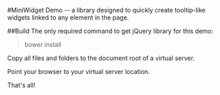 #MiniWidget Demo -- a library designed to quickly create tooltip-like widgets linked to any element in the page.

##Build
The only required command to get jQuery library for this demo:

> bower install

Copy all files and folders to the document root of a virtual server. 

Point your browser to your virtual server location.

That's all!

